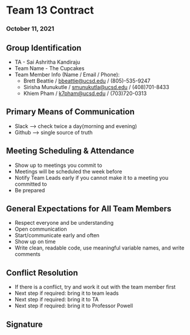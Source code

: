 # Team 13 Contract

### October 11, 2021

## **Group Identification**
   - TA -  Sai Ashritha Kandiraju
   - Team Name - The Cupcakes
   - Team Member Info (Name / Email / Phone):
      * Brett Beattie / <bbeattie@ucsd.edu> / (805)-535-9247
      * Sirisha Munukutle / <smunukutla@ucsd.edu> / (408)701-8433
      * Khiem Pham / <k7pham@ucsd.edu> / (703)720-0313

## **Primary Means of Communication**
   - Slack --> check twice a day(morning and evening)
   - Github --> single source of truth
    
## **Meeting Scheduling & Attendance**
   - Show up to meetings you commit to
   - Meetings will be scheduled the week before
   - Notify Team Leads early if you cannot make it to a meeting you committed to
   - Be prepared

## **General Expectations for All Team Members**
   - Respect everyone and be understanding
   - Open communication
   - Start/communicate early and often
   - Show up on time
   - Write clean, readable code, use meaningful variable names, and write comments
    
## **Conflict Resolution**
   - If there is a conflict, try and work it out with the team member first
   - Next step if required: bring it to team leads
   - Next step if required: bring it to TA
   - Next step if required: bring it to Professor Powell

## **Signature**
